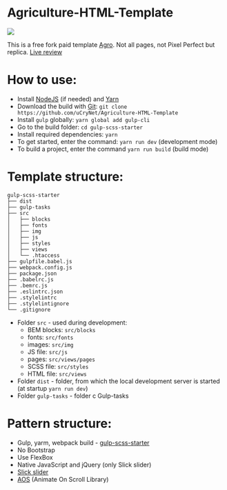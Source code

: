 # Agriculture-HTML-Template

<img src="https://github.com/uCryNet/Agriculture-HTML-Template/blob/master/Screenshot.png"/>


This is a free fork paid template [Agro](https://themeforest.net/item/agro-agriculture-organic-food-html-template-pack/23207310). Not all pages, not Pixel Perfect but replica. [Live review](http://demo.artureanec.com/html/agro/index.html)

# How to use:
* Install [NodeJS](https://nodejs.org/en/) (if needed) and [Yarn](https://yarnpkg.com/en/docs/install)
* Download the build with [Git](https://git-scm.com/downloads): ```git clone https://github.com/uCryNet/Agriculture-HTML-Template```
* Install ```gulp``` globally: ```yarn global add gulp-cli```
* Go to the build folder: ```cd gulp-scss-starter```
* Install required dependencies: ```yarn```
* To get started, enter the command: ```yarn run dev``` (development mode)
* To build a project, enter the command ```yarn run build``` (build mode)

# Template structure:

```
gulp-scss-starter
├── dist
├── gulp-tasks
├── src
│   ├── blocks
│   ├── fonts
│   ├── img
│   ├── js
│   ├── styles
│   ├── views
│   └── .htaccess
├── gulpfile.babel.js
├── webpack.config.js
├── package.json
├── .babelrc.js
├── .bemrc.js
├── .eslintrc.json
├── .stylelintrc
├── .stylelintignore
└── .gitignore
```
* Folder ```src``` - used during development:
    * BEM blocks: ```src/blocks```
    * fonts: ```src/fonts```
    * images: ```src/img```
    * JS file: ```src/js```
    * pages: ```src/views/pages```
    * SCSS file: ```src/styles```
    * HTML file: ```src/views```
* Folder ```dist``` - folder, from which the local development server is started (at startup ```yarn run dev```)
* Folder ```gulp-tasks``` - folder с Gulp-tasks

# Pattern structure:
* Gulp, yarm, webpack build - [gulp-scss-starter](https://github.com/andreyalexeich/gulp-scss-starter)
* No Bootstrap
* Use FlexBox
* Native JavaScript and jQuery (only Slick slider)
* [Slick slider](https://kenwheeler.github.io/slick/)
* [AOS](https://michalsnik.github.io/aos/) (Animate On Scroll Library)
